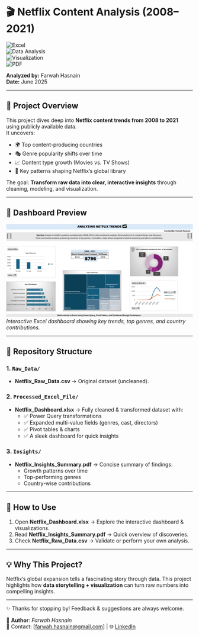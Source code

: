 # 🎬 Netflix Content Analysis (2008–2021)  

![Excel](https://img.shields.io/badge/Excel-Dashboard-217346?style=flat&logo=microsoft-excel&logoColor=white)  
![Data Analysis](https://img.shields.io/badge/Data%20Analysis-Power%20Query-blue?style=flat&logo=databricks&logoColor=white)  
![Visualization](https://img.shields.io/badge/Visualization-Pivot%20Charts-orange?style=flat&logo=tableau&logoColor=white)  
![PDF](https://img.shields.io/badge/Insights-PDF-red?style=flat&logo=adobe-acrobat-reader&logoColor=white)  

**Analyzed by:** Farwah Hasnain  
**Date:** June 2025  

---

## 📌 Project Overview
This project dives deep into **Netflix content trends from 2008 to 2021** using publicly available data.  
It uncovers:  
- 🌍 Top content-producing countries  
- 🎭 Genre popularity shifts over time  
- 📈 Content type growth (Movies vs. TV Shows)  
- 🔑 Key patterns shaping Netflix’s global library  

The goal: **Transform raw data into clear, interactive insights** through cleaning, modeling, and visualization.  

---

## 📸 Dashboard Preview

![Netflix Dashboard Preview](Dashboard.png)  
*Interactive Excel dashboard showing key trends, top genres, and country contributions.*  

---

## 📂 Repository Structure

### 1. `Raw_Data/`
- **Netflix_Raw_Data.csv** → Original dataset (uncleaned).  

### 2. `Processed_Excel_File/`
- **Netflix_Dashboard.xlsx** → Fully cleaned & transformed dataset with:  
  - ✅ Power Query transformations  
  - ✅ Expanded multi-value fields (genres, cast, directors)  
  - ✅ Pivot tables & charts  
  - ✅ A sleek dashboard for quick insights  

### 3. `Insights/`
- **Netflix_Insights_Summary.pdf** → Concise summary of findings:  
  - Growth patterns over time  
  - Top-performing genres  
  - Country-wise contributions  

---

## 🚀 How to Use
1. Open **Netflix_Dashboard.xlsx** → Explore the interactive dashboard & visualizations.  
2. Read **Netflix_Insights_Summary.pdf** → Quick overview of discoveries.  
3. Check **Netflix_Raw_Data.csv** → Validate or perform your own analysis.  

---

## 💡 Why This Project?
Netflix’s global expansion tells a fascinating story through data. This project highlights how **data storytelling + visualization** can turn raw numbers into compelling insights.  

---

✨ Thanks for stopping by! Feedback & suggestions are always welcome.

👤 **Author**: *Farwah Hasnain*  
📧 Contact: [farwah.hasnain@gmail.com] | 🌐 [LinkedIn](https://www.linkedin.com/in/farwah-hasnain/)
